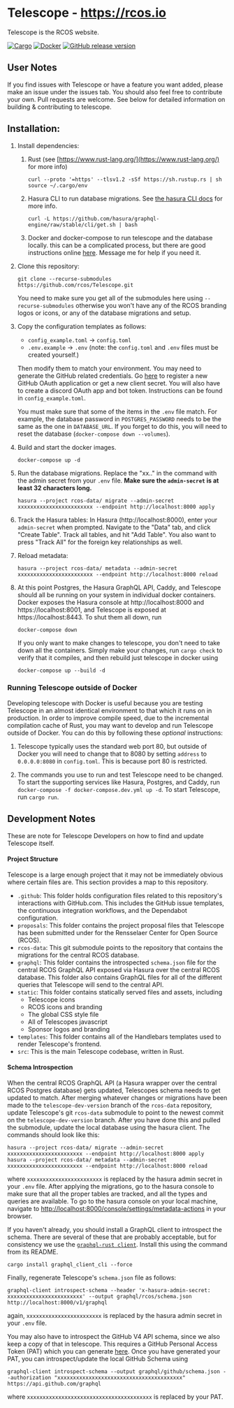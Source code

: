 # Telescope - <https://rcos.io>
Telescope is the RCOS website. 

[![Cargo](https://github.com/rcos/Telescope/actions/workflows/cargo.yml/badge.svg)](https://github.com/rcos/Telescope/actions/workflows/cargo.yml)
[![Docker](https://github.com/rcos/Telescope/actions/workflows/docker.yml/badge.svg)](https://github.com/rcos/Telescope/actions/workflows/docker.yml)
[![GitHub release version](https://img.shields.io/github/release/rcos/Telescope.svg)](https://github.com/rcos/Telescope/releases)

## User Notes
If you find issues with Telescope or have a feature you want added, please make an issue under the issues tab. 
You should also feel free to contribute your own. Pull requests are welcome. 
See below for detailed information on building & contributing to telescope.

## Installation:
1. Install dependencies:
    1. Rust (see [https://www.rust-lang.org/](https://www.rust-lang.org/) for more info)
        ```shell
        curl --proto '=https' --tlsv1.2 -sSf https://sh.rustup.rs | sh
        source ~/.cargo/env
        ```
    2. Hasura CLI to run database migrations. See 
       [the hasura CLI docs](https://hasura.io/docs/1.0/graphql/core/hasura-cli/install-hasura-cli.html#install-hasura-cli) 
       for more info.
        ```shell
        curl -L https://github.com/hasura/graphql-engine/raw/stable/cli/get.sh | bash
        ```
    3. Docker and docker-compose to run telescope and the database locally. 
       this can be a complicated process, but there are good instructions online 
       [here](https://docs.docker.com/get-docker/).
       Message me for help if you need it.
       
2. Clone this repository:
    ```shell script
    git clone --recurse-submodules https://github.com/rcos/Telescope.git
    ```
   You need to make sure you get all of the submodules here using 
   `--recurse-submodules` otherwise you won't have any of the RCOS branding
   logos or icons, or any of the database migrations and setup.

4. Copy the configuration templates as follows:
    - `config_example.toml` -> `config.toml`
    - `.env.example` -> `.env`
    (note: the `config.toml` and `.env` files must be created yourself.) 
    
    Then modify them to match your environment. You may need to generate the 
    GitHub related credentials. Go [here](https://github.com/settings/applications/new)
    to register a new GitHub OAuth application or get a new client secret.
    You will also have to create a discord OAuth app and bot token. Instructions
    can be found in `config_example.toml`.  
    
    You must make sure that some of the items in the `.env` file match.
    For example, the database password in `POSTGRES_PASSWORD` needs to be the
    same as the one in `DATABASE_URL`. If you forget to do this, you will need
    to reset the database (`docker-compose down --volumes`).
   
5. Build and start the docker images.
    ```shell
    docker-compose up -d 
    ```

6. Run the database migrations. Replace the "xx.." in the command with the admin 
   secret from your `.env` file. **Make sure the `admin-secret` is at least 32 characters long.**
    ```shell
    hasura --project rcos-data/ migrate --admin-secret xxxxxxxxxxxxxxxxxxxxxxxx --endpoint http://localhost:8000 apply
    ``` 
7. Track the Hasura tables:
    In Hasura (http://localhost:8000), enter your `admin-secret` when prompted. Navigate to the "Data" tab, and click "Create Table". Track all tables, and hit "Add Table". You also want to press "Track All" for the foreign key relationships as well.
8. Reload metadata:
   ```shell
   hasura --project rcos-data/ metadata --admin-secret xxxxxxxxxxxxxxxxxxxxxxxx --endpoint http://localhost:8000 reload
   ```
9. At this point Postgres, the Hasura GraphQL API, Caddy, and Telescope should 
   all be running on your system in individual docker containers. Docker 
   exposes the Hasura console at http://localhost:8000 and https://localhost:8001, 
   and Telescope is exposed at https://localhost:8443. To shut them all down, run
   ```shell
   docker-compose down
   ```
   If you only want to make changes to telescope, you don't need to take down
   all the containers. Simply make your changes, run `cargo check` to verify 
   that it compiles, and then rebuild just telescope in docker using
   ```shell
   docker-compose up --build -d
   ```

### Running Telescope outside of Docker

Developing telescope with Docker is useful because you are testing Telescope in
an almost identical environment to that which it runs on in production. In order
to improve compile speed, due to the incremental compilation cache of Rust, you
may want to develop and run Telescope outside of Docker. You can do this by
following these *optional* instructions:

1. Telescope typically uses the standard web port 80, but outside of Docker you
   will need to change that to 8080 by setting `address` to `0.0.0.0:8080` in
   `config.toml`. This is because port 80 is restricted.
   
2. The commands you use to run and test Telescope need to be changed. To start
   the supporting services like Hasura, Postgres, and Caddy, run `docker-compose
   -f docker-compose.dev.yml up -d`. To start Telescope, run `cargo run`.

## Development Notes
These are note for Telescope Developers on how to find and update Telescope 
itself.

#### Project Structure
Telescope is a large enough project that it may not be immediately obvious where
certain files are. This section provides a map to this repository.
- `.github`: This folder holds configuration files related to this repository's 
    interactions with GitHub.com. This includes the GitHub issue templates, the 
    continuous integration workflows, and the Dependabot configuration.
- `proposals`: This folder contains the project proposal files that Telescope has
    been submitted under for the Rensselaer Center for Open Source (RCOS).
- `rcos-data`: This git submodule points to the repository that contains the 
    migrations for the central RCOS database.  
- `graphql`: This folder contains the introspected `schema.json` file for the 
    central RCOS GraphQL API exposed via Hasura over the central RCOS database.
    This folder also contains GraphQL files for all of the different queries
    that Telescope will send to the central API.
- `static`: This folder contains statically served files and assets, including 
    - Telescope icons
    - RCOS icons and branding
    - The global CSS style file
    - All of Telescopes javascript
    - Sponsor logos and branding
- `templates`: This folder contains all of the Handlebars templates used to 
    render Telescope's frontend. 
- `src`: This is the main Telescope codebase, written in Rust.

#### Schema Introspection
When the central RCOS GraphQL API (a Hasura wrapper over the central RCOS Postgres database) 
gets updated, Telescopes schema needs to get updated to match. After merging whatever changes
or migrations have been made to the `telescope-dev-version` branch of the `rcos-data` repository,
update Telescope's git `rcos-data` submodule to point to the newest commit on the 
`telescope-dev-version` branch. After you have done this and pulled the submodule,
update the local database using the hasura client. The commands should look like this:
```shell
hasura --project rcos-data/ migrate --admin-secret xxxxxxxxxxxxxxxxxxxxxxxx --endpoint http://localhost:8000 apply
hasura --project rcos-data/ metadata --admin-secret xxxxxxxxxxxxxxxxxxxxxxxx --endpoint http://localhost:8000 reload
``` 
where `xxxxxxxxxxxxxxxxxxxxxxxx` is replaced by the hasura admin secret in your `.env` file.
After applying the migrations, go to the hasura console to make sure that all the proper
tables are tracked, and all the types and queries are available. 
To go to the hasura console on your local machine, navigate to 
[http://localhost:8000/console/settings/metadata-actions](http://localhost:8000/console/settings/metadata-actions)
in your browser. 

If you haven't already, you should install a GraphQL client to introspect the schema. 
There are several of these that are probably acceptable, but for consistency we use 
the [`graphql-rust client`](https://github.com/graphql-rust/graphql-client/tree/master/graphql_client_cli). 
Install this using the command from its README.
```shell
cargo install graphql_client_cli --force
```
Finally, regenerate Telescope's `schema.json` file as follows:
```shell
graphql-client introspect-schema --header 'x-hasura-admin-secret: xxxxxxxxxxxxxxxxxxxxxxxx' --output graphql/rcos/schema.json http://localhost:8000/v1/graphql
```
again, `xxxxxxxxxxxxxxxxxxxxxxxx` is replaced by the hasura admin secret in your `.env` file.

You may also have to introspect the GitHub V4 API schema, since we also keep a 
copy of that in telescope. This requires a GitHub Personal Access Token (PAT) 
which you can generate [here](https://github.com/settings/tokens). Once you have
generated your PAT, you can introspect/update the local GitHub Schema using
```shell 
graphql-client introspect-schema --output graphql/github/schema.json --authorization "xxxxxxxxxxxxxxxxxxxxxxxxxxxxxxxxxxxxxxxx" https://api.github.com/graphql
```
where `xxxxxxxxxxxxxxxxxxxxxxxxxxxxxxxxxxxxxxxx` is replaced by your PAT.

